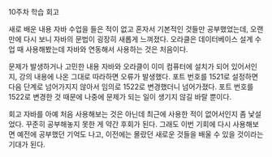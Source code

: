 10주차 학습 회고

새로 배운 내용
자바 수업을 들은 적이 없고 혼자서 기본적인 것들만 공부했었는데, 오랜만에 다시 보니 자바의 문법이 굉장히 새롭게 느껴졌다. 
오라클은 데이터베이스 설계 수업 때 사용해봤는데 자바와 연동해서 사용하는 것은 처음이다.

문제가 발생하거나 고민한 내용
자바와 오라클이 이미 컴퓨터에 설치가 되어 있어서인지, 강의 내용에 나온 그대로 따라하면 오류가 발생했다. 
포트 번호를 1521로 설정하면 다음 단계로 넘어가지지 않아서 임의로 1522로 변경했더니 넘어가졌다. 
포트 번호를 1522로 변경한 것 때문에 나중에 문제가 되는 일이 생기지 않길 바랄 뿐이다.

회고
자바를 아예 처음 사용해보는 것은 아닌데 최근에 사용한 적이 없어서인지 좀 낯설었다. 
꾸준히 공부해놓지 못한 게 약간 후회가 된다. 그래도 이번 기회에 다시 사용해보면 예전에 공부했던 기억도 나고, 
이전에는 몰랐던 새로운 것들을 배울 수 있을 것이라는 기대가 된다.
